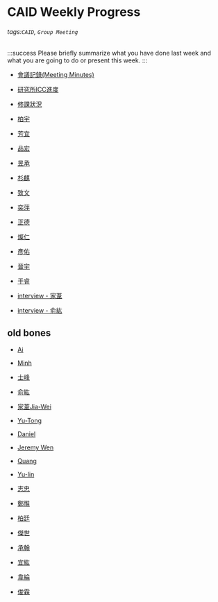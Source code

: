 # CAID Weekly Progress
###### tags:`CAID`, `Group Meeting`

:::success
Please briefly summarize what you have done last week and what you are going to do or present this week. 
::: 

- [會議記錄(Meeting Minutes)](https://hackmd.io/fPQRrn1vTCeqM8wZ9pKbAQ)

- [研究所ICC進度](https://docs.google.com/spreadsheets/d/16cHZ1S7HVQJysRxhB_gJUJoCaqXjFWgSVqu8Ai7YiLU/edit?usp=sharing)

- [修課狀況](https://hackmd.io/Y4fPi0YTTvuB41CdPLFJ5w)

- [柏宇](https://hackmd.io/mhc4SXhiSkKtfbFr9f3TAg?both)

- [芳宜](https://hackmd.io/2fhBrm1JTt-Ur6QIMcGKRQ)

- [品宏](https://hackmd.io/P67sX1qpSC6YibsJX1Kl1Q?view)
<!--
# [冠予](https://hackmd.io/@ZLQisilvQvOh2DclLmk1bg/BJippwOZo)
::: -->

<!-- 
# [昱澄](https://hackmd.io/@7UuLPITUR02HgYqwo0PaIQ/BykOcPu-o)
::: -->
- [昱承](https://hackmd.io/@zKOCm3SSTKyUyiPV-nfEjw/rkmyAP_-s)

- [杉麒](https://hackmd.io/@XiaXia/WeeklyProgress)

- [致文](https://hackmd.io/aEfaLEc5Scug9204SXzcFw?view)

- [奕萍](https://hackmd.io/AgaAuSrAToe5ckl2PB5fWg?view)

- [正德](https://hackmd.io/@gofzKoaiTI6mFzp4FTuenw/HJTe47EFn)

- [燦仁](https://hackmd.io/@EKxqXpsYSvqseqCzNyYK1w/rJ6577EF2)

- [彥佑](https://hackmd.io/@yAB_kQtlST6mqZV2uCHm3Q/HyXiHQNKh)

- [晉宇](https://hackmd.io/@linyu0425/SJBBOMFK2)
- [于睿](https://hackmd.io/@DarrenHuang0411/Byooe2BJT)

<!-- - [鄭惟](https://hackmd.io/@WeiCheng14159/ByHOVHmNw) -->

- [interview - 家葦](https://hackmd.io/vP_iXT2CQ5eo5EGE8LKqoQ)

- [interview - 俞紘](https://hackmd.io/@jRxLU_UtQTW7kEnDA0hp-Q/HygAuHZqw)


##  old bones

- [Ai](https://hackmd.io/wWMx5vwxROC6be98z7cCkQ?both)

- [Minh](https://hackmd.io/N9kvDL-DReGPrE3jT3riOg#)

- [士峰](https://hackmd.io/@xl86305955/weekly_report)

- [俞紘](https://hackmd.io/R3RFpZQbQU2sAweiFwgHCQ?view)

- [家葦Jia-Wei](https://hackmd.io/85bXlRSXQte8hP2guv2PRQ?view)

- [Yu-Tong](https://hackmd.io/@w4K9apQGS8-NFtsnFXutfg/H1_uc1xQH)

- [Daniel](https://hackmd.io/@daniel11114/rJFUQa7qS)

- [Jeremy Wen](https://hackmd.io/@jeremywen/progress)

- [Quang](https://hackmd.io/@CSn7t_uDSVO5DwWhw5GivA/H1fum5etS)

- [Yu-lin](https://hackmd.io/4_KI_pURSkGZbw8129sEwA)

- [志忠](https://hackmd.io/zdojjIfgRaGECp9F0GvMJQ)

- [鄭惟](https://hackmd.io/@WeiCheng14159/ByHOVHmNw)

- [柏廷](https://hackmd.io/@Max-Chen/WeeklyReport)

- [傑世](https://hackmd.io/@vvang/WeeklyReport)

- [承翰](https://hackmd.io/izAdBK3xSsWU47BeujRDQw?view)

- [宜紘](https://hackmd.io/@hsieh22/weekly_report)

- [韋綸](https://hackmd.io/puzep06eQKKXbWSYOEt1rg)

- [俊霖](https://hackmd.io/qqBgdTGWTLCd-pfuvF3g1A)
 